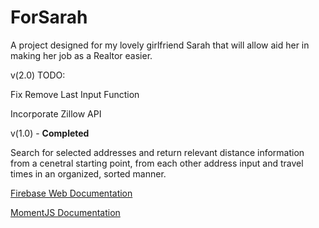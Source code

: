 # ForSarah

A project designed for my lovely girlfriend Sarah that will allow aid her in making her job as a Realtor easier.


v(2.0) TODO:

 Fix Remove Last Input Function
 
 Incorporate Zillow API
 
 v(1.0) - **Completed**
 
 Search for selected addresses and return relevant distance information from a cenetral starting point, from each other address input and travel times in an organized, sorted manner.



[Firebase Web Documentation](https://firebase.google.com/docs/web/setup)

[MomentJS Documentation](http://momentjs.com/)
